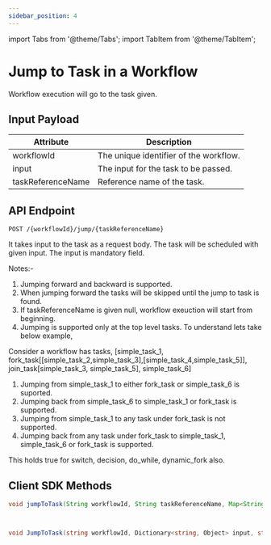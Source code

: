 ```yaml
---
sidebar_position: 4
---
```


import Tabs from '@theme/Tabs';
import TabItem from '@theme/TabItem';

# Jump to Task in a Workflow

Workflow execution will go to the task given.

## Input Payload

| Attribute         | Description                            | 
|-------------------|----------------------------------------| 
| workflowId        | The unique identifier of the workflow. |
| input             | The input for the task to be passed.   |
| taskReferenceName | Reference name of the task.            |

## API Endpoint
```
POST /{workflowId}/jump/{taskReferenceName}
```
It takes input to the task as a request body. The task will be scheduled with given input. The input is mandatory field.

Notes:-
1. Jumping forward and backward is supported.
2. When jumping forward the tasks will be skipped until the jump to task is found.
3. If taskReferenceName is given null, workflow exeuction will start from beginning.
4. Jumping is supported only at the top level tasks. To understand  lets take below example,

Consider a workflow has tasks,
[simple_task_1, fork_task[[simple_task_2,simple_task_3],[simple_task_4,simple_task_5]], join_task[simple_task_3, simple_task_5], simple_task_6]

1. Jumping from simple_task_1 to either fork_task or simple_task_6 is suported.
2. Jumping back from simple_task_6 to simple_task_1 or fork_task is supported.
3. Jumping from simple_task_1 to any task under fork_task is not supported.
4. Jumping back from any task under fork_task to simple_task_1, simple_task_6 or fork_task is supported.

This holds true for switch, decision, do_while, dynamic_fork also.


## Client SDK Methods

<Tabs>
<TabItem value="Java" label="Java">

```java
void jumpToTask(String workflowId, String taskReferenceName, Map<String, Object> input);
```

</TabItem>
<TabItem value="Golang" label="Golang">

```go
```

</TabItem>
<TabItem value="Python" label="Python">

```python
```

</TabItem>
<TabItem value="CSharp" label="CSharp">

```csharp
void JumpToTask(string workflowId, Dictionary<string, Object> input, string taskReferenceName = null);
```

</TabItem>
<TabItem value="Javascript" label="Javascript">

```javascript
```

</TabItem>
<TabItem value="Typescript" label="Typescript">

```typescript
```

</TabItem>
<TabItem value="Clojure" label="Clojure">

```clojure
```

</TabItem>
</Tabs>